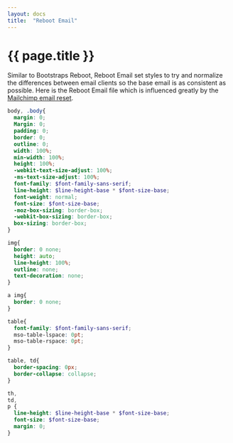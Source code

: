 ```yaml
---
layout: docs
title:  "Reboot Email"
---
```

<h1 class="mt-0">{{ page.title }}</h1>

Similar to Bootstraps Reboot, Reboot Email set styles to try and normalize the differences between email clients so the base email is as consistent as possible. Here is the Reboot Email file which is influenced greatly by the [Mailchimp email reset](https://templates.mailchimp.com/development/css/reset-styles/).

```scss
body, .body{
  margin: 0;
  Margin: 0;
  padding: 0;
  border: 0;
  outline: 0;
  width: 100%;
  min-width: 100%;
  height: 100%;
  -webkit-text-size-adjust: 100%;
  -ms-text-size-adjust: 100%;
  font-family: $font-family-sans-serif;
  line-height: $line-height-base * $font-size-base;
  font-weight: normal;
  font-size: $font-size-base;
  -moz-box-sizing: border-box;
  -webkit-box-sizing: border-box;
  box-sizing: border-box;
}

img{
  border: 0 none;
  height: auto;
  line-height: 100%;
  outline: none;
  text-decoration: none;
}

a img{
  border: 0 none;
}

table{
  font-family: $font-family-sans-serif;
  mso-table-lspace: 0pt;
  mso-table-rspace: 0pt;
}

table, td{
  border-spacing: 0px;
  border-collapse: collapse;
}

th,
td,
p {
  line-height: $line-height-base * $font-size-base;
  font-size: $font-size-base;
  margin: 0;
}
```
